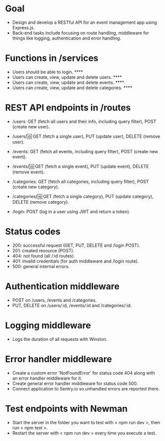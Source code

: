 # Goal

- Design and develop a RESTful API for an event management app using Express.js. 
- Back-end tasks include focusing on route handling, middleware for things like logging, authentication and error handling. 

# Functions in /services

- Users should be able to login. ****
- Users can create, view, update and delete users. ****
- Users can create, view, update and delete events. **** 
- Users can create, view, update and delete categories. ****

# REST API endpoints in /routes

- /users: GET (fetch all users and their info, including query filter), POST (create new user).
- /users/:id: GET (fetch a single user), PUT (update user), DELETE (remove user).

- /events: GET (fetch all events, including query filter), POST (create new event).
- /events/:id: GET (fetch a single event), PUT (update event), DELETE (remove event).

- /categories: GET (fetch all categories, including query filter), POST (create new category).
- /categories/:id: GET (fetch a single category), PUT (update category), DELETE (remove category).

- /login: POST (log in a user using JWT and return a token).

# Status codes

- 200: successful request (GET, PUT, DELETE and /login POST).
- 201: created resource (POST).
- 404: not found (all /:id routes).
- 401: invalid credentials (for auth middleware and /login route).
- 500: general internal errors.

# Authentication middleware

- POST on /users, /events and /categories.
- PUT, DELETE on /users/:id, /events/:id and /categories/:id.

# Logging middleware

- Logs the duration of all requests with Winston. 

# Error handler middleware

- Create a custom error 'NotFoundError' for status code 404 along with an error handler middleware for it.
- Create general error handler middleware for status code 500.
- Connect application to Sentry.io so unhandled errors are reported there.

# Test endpoints with Newman

- Start the server in the folder you want to test with < npm run dev >, then run < npm test >.
- Restart the server with < npm run dev > every time you execute a test. 
